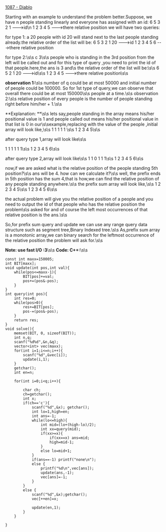 [1087 - Diablo](http://lightoj.com/volume_showproblem.php?problem=1087)

Starting with an example to understand the problem better.Suppose, we have n people standing linearly and everyone has assigned with an id:
6 5 3 2 1 --->id\n
1 2 3 4 5 --->there relative position
we will have two queries:

for type 1:
a 20
people with id 20 will stand next to the last people standing already.the relative order of the list will be:
6 5 3 2 1 20 --->id
1 2 3 4 5 6  --->there relative position

for type 2:\s\s
c 3\s\s
people who is standing in the 3rd position from the left will be called out and for this type of query ,you need to print the id of that people.here,the ans is 3 and\s the relative order of the list will be:\s\s
6 5 2 1 20 --->id\s\s
1 2 3 4 5  --->there relative position\s\s

**observation 1:**\s\s
number of q could be at most 50000 and initial number of people could be 100000. So for 1st type of query,we can observe that overall there could be at most 150000\s\s people at a time.\s\s
observation 2:\s\s
relative position of every people is the number of people standing right before him/her + 1.\s\s

**Explanation: **\s\s
lets say,people standing in the array means his/her positional value is 1 and people called out means his/her positional value in that list is 0 in our\s\sexample,replacing with the value of the people ,initial array will look like,\s\s
1 1 1 1 1 \s\s
1 2 3 4 5\s\s

after query type 1,array will look like\s\s

1 1 1 1 1 1\s\s
1 2 3 4 5 6\s\s

after query type 2,array will look like\s\s
1 1 0 1 1 1\s\s
1 2 3 4 5 6\s\s


now,if we are asked what is the relative position of the people standing 5th position?\s\s
ans will be 4. how can we calculate it?\s\s
well, the prefix ends in 5th position has the sum 4,that is how,we can find the relative position of any people standing anywhere.\s\s
the prefix sum array will look like,\s\s
1 2 2 3 4 5\s\s
1 2 3 4 5 6\s\s

the actual problem will give you the relative position of a people and you need to output the id of that people who has the relative position the problem\s\s
asked for and of course the left most occurrences of that relative position is the ans.\s\s

So,for prefix sum query and update we can use any range query data structure such as segment tree,Binary Indexed tree.\s\s
As,prefix sum array is a monotonic array,we can binary search for the leftmost occurrence of the relative position the problem will ask for.\s\s

**Note: use fast I/O :3**\s\s
**Code: C++:**\s\s

	const int maxx=150005;
	int BIT[maxx];
	void update(int pos,int val){
	    while(pos<=maxx-1){
	        BIT[pos]+=val;
	        pos+=(pos&-pos);
	    }
	}
	int query(int pos){
	    int res=0;
	    while(pos>0){
	        res+=BIT[pos];
	        pos-=(pos&-pos);
	    }
	    return res;
	}
	void solve(){
	    memset(BIT, 0, sizeof(BIT));
	    int n,q;
	    scanf("%d%d",&n,&q);
	    vector<int> vec(maxx);
	    for(int i=1;i<=n;i++){
	        scanf("%d",&vec[i]);
	        update(i,1);
	    }
	    getchar();
		int en=n;
	
	    for(int i=0;i<q;i++){
	
	        char ch;
	        ch=getchar();
	        int x;
	        if(ch=='c'){
	            scanf("%d",&x); getchar();
	            int lo=1,high=en;
	            int ans=-1;
	            while(lo<=high){
	                int mid=(lo+(high-lo)/2);
	                int xx=query(mid);
	                if(xx>=x){
	                    if(xx==x) ans=mid;
	                    high=mid-1;
	                }
	                else lo=mid+1;
	            }
	            if(ans==-1) printf("none\n");
	            else {
	                printf("%d\n",vec[ans]);
	                update(ans,-1);
	                vec[ans]=-1;	
	            }
	        }
	        else {
	            scanf("%d",&x);getchar();
	            vec[++en]=x;
	
	            update(en,1);
	        }
	    }
	
	}